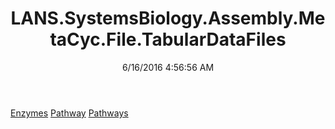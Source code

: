 ﻿---
title: LANS.SystemsBiology.Assembly.MetaCyc.File.TabularDataFiles
date: 6/16/2016 4:56:56 AM
---

[Enzymes](T-LANS.SystemsBiology.Assembly.MetaCyc.File.TabularDataFiles.Enzymes.html)
[Pathway](T-LANS.SystemsBiology.Assembly.MetaCyc.File.TabularDataFiles.Pathway.html)
[Pathways](T-LANS.SystemsBiology.Assembly.MetaCyc.File.TabularDataFiles.Pathways.html)
